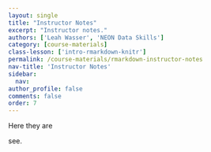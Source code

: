 ```yaml
---
layout: single
title: "Instructor Notes"
excerpt: "Instructor notes."
authors: ['Leah Wasser', 'NEON Data Skills']
category: [course-materials]
class-lesson: ['intro-rmarkdown-knitr']
permalink: /course-materials/rmarkdown-instructor-notes
nav-title: 'Instructor Notes'
sidebar:
  nav:
author_profile: false
comments: false
order: 7
---
```


Here they are

see.
